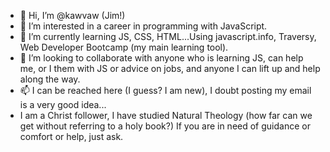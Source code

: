 - 👋 Hi, I’m @kawvaw (Jim!)
- 👀 I’m interested in a career in programming with JavaScript.
- 🌱 I’m currently learning JS, CSS, HTML...Using javascript.info, Traversy, Web Developer Bootcamp (my main learning tool).
- 💞️ I’m looking to collaborate with anyone who is learning JS, can help me, or I them with JS or advice on jobs, and anyone I can lift up and help along the way.
- 📫 I can be reached here (I guess? I am new), I doubt posting my email is a very good idea...
- I am a Christ follower, I have studied Natural Theology (how far can we get without referring to a holy book?) If you are in need of guidance or comfort or help, just ask.
<!---
kawvaw/kawvaw is a ✨ special ✨ repository because its `README.md` (this file) appears on your GitHub profile.
You can click the Preview link to take a look at your changes.
--->
